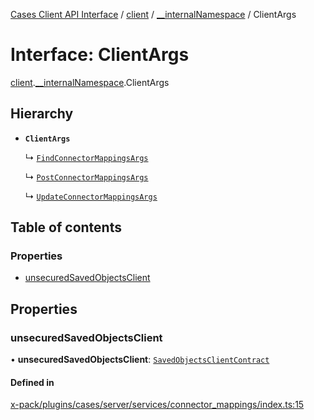 [Cases Client API Interface](../README.md) / [client](../modules/client.md) / [\_\_internalNamespace](../modules/client.__internalNamespace.md) / ClientArgs

# Interface: ClientArgs

[client](../modules/client.md).[__internalNamespace](../modules/client.__internalNamespace.md).ClientArgs

## Hierarchy

- **`ClientArgs`**

  ↳ [`FindConnectorMappingsArgs`](client.__internalNamespace.FindConnectorMappingsArgs.md)

  ↳ [`PostConnectorMappingsArgs`](client.__internalNamespace.PostConnectorMappingsArgs.md)

  ↳ [`UpdateConnectorMappingsArgs`](client.__internalNamespace.UpdateConnectorMappingsArgs.md)

## Table of contents

### Properties

- [unsecuredSavedObjectsClient](client.__internalNamespace.ClientArgs-2.md#unsecuredsavedobjectsclient)

## Properties

### unsecuredSavedObjectsClient

• **unsecuredSavedObjectsClient**: [`SavedObjectsClientContract`](../modules/client.__internalNamespace.md#savedobjectsclientcontract)

#### Defined in

[x-pack/plugins/cases/server/services/connector_mappings/index.ts:15](https://github.com/elastic/kibana/blob/06b0f975f60/x-pack/plugins/cases/server/services/connector_mappings/index.ts#L15)
